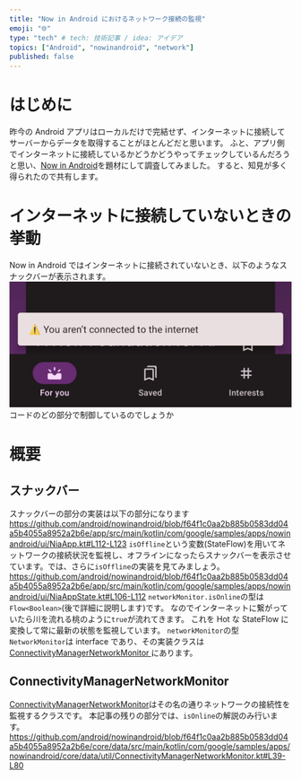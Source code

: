 ```yaml
---
title: "Now in Android におけるネットワーク接続の監視"
emoji: "🌐"
type: "tech" # tech: 技術記事 / idea: アイデア
topics: ["Android", "nowinandroid", "network"]
published: false
---
```


# はじめに

昨今の Android アプリはローカルだけで完結せず、インターネットに接続してサーバーからデータを取得することがほとんどだと思います。
ふと、アプリ側でインターネットに接続しているかどうかどうやってチェックしているんだろうと思い、[Now in Android](https://github.com/android/nowinandroid)を題材にして調査してみました。
すると、知見が多く得られたので共有します。

# インターネットに接続していないときの挙動

Now in Android ではインターネットに接続されていないとき、以下のようなスナックバーが表示されます。
![](/images/snackbar.png)
コードのどの部分で制御しているのでしょうか

# 概要

## スナックバー

スナックバーの部分の実装は以下の部分になります
https://github.com/android/nowinandroid/blob/f64f1c0aa2b885b0583dd04a5b4055a8952a2b6e/app/src/main/kotlin/com/google/samples/apps/nowinandroid/ui/NiaApp.kt#L112-L123
`isOffline`という変数(StateFlow)を用いてネットワークの接続状況を監視し、オフラインになったらスナックバーを表示させています。では、さらに`isOffline`の実装を見てみましょう。
https://github.com/android/nowinandroid/blob/f64f1c0aa2b885b0583dd04a5b4055a8952a2b6e/app/src/main/kotlin/com/google/samples/apps/nowinandroid/ui/NiaAppState.kt#L106-L112
`networkMonitor.isOnline`の型は`Flow<Boolean>`(後で詳細に説明します)です。
なのでインターネットに繋がっていたら川を流れる桃のように`true`が流れてきます。
これを Hot な StateFlow に変換して常に最新の状態を監視しています。
`networkMonitor`の型`NetworkMonitor`は interface であり、その実装クラスは [ConnectivityManagerNetworkMonitor ](https://github.com/android/nowinandroid/blob/f64f1c0aa2b885b0583dd04a5b4055a8952a2b6e/core/data/src/main/kotlin/com/google/samples/apps/nowinandroid/core/data/util/ConnectivityManagerNetworkMonitor.kt)にあります。

## ConnectivityManagerNetworkMonitor

[ConnectivityManagerNetworkMonitor](https://github.com/android/nowinandroid/blob/f64f1c0aa2b885b0583dd04a5b4055a8952a2b6e/core/data/src/main/kotlin/com/google/samples/apps/nowinandroid/core/data/util/ConnectivityManagerNetworkMonitor.kt)はその名の通りネットワークの接続性を監視するクラスです。
本記事の残りの部分では、`isOnline`の解説のみ行います。
https://github.com/android/nowinandroid/blob/f64f1c0aa2b885b0583dd04a5b4055a8952a2b6e/core/data/src/main/kotlin/com/google/samples/apps/nowinandroid/core/data/util/ConnectivityManagerNetworkMonitor.kt#L39-L80
